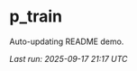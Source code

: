 # p_train

Auto-updating README demo.

<!--START_SECTION:status-->
_Last run: 2025-09-17 21:17 UTC_
<!--END_SECTION:status-->













































































































































































































































































































































































































































































































































































































































































